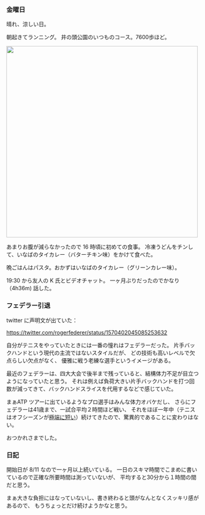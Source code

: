 ### 金曜日

晴れ、涼しい日。

朝起きてランニング。
井の頭公園のいつものコース。7600歩ほど。

<img src="https://i.imgur.com/rUY7uSM.jpg" width="500">

あまりお腹が減らなかったので 16 時頃に初めての食事。
冷凍うどんをチンして、いなばのタイカレー（バターチキン味）をかけて食べた。

晩ごはんはパスタ。おかずはいなばのタイカレー（グリーンカレー味）。

19:30 から友人の K 氏とビデオチャット。
一ヶ月ぶりだったのでかなり（4h36m) 話した。

### フェデラー引退

twitter に声明文が出ていた：

https://twitter.com/rogerfederer/status/1570402045085253632

自分がテニスをやっていたときには一番の憧れはフェデラーだった。
片手バックハンドという現代の主流ではないスタイルだが、
どの技術も高いレベルで欠点らしい欠点がなく、
優雅に戦う老練な選手というイメージがある。

最近のフェデラーは、四大大会で後半まで残っていると、結構体力不足が目立つようになっていたと思う。
それは例えば負荷大きい片手バックハンドを打つ回数が減ってきて、バックハンドスライスを代用するなどで感じていた。

まぁATP ツアーに出ているようなプロ選手はみんな体力オバケだし、
さらにフェデラーは41歳まで、一試合平均２時間ほど戦い、
それをほぼ一年中（テニスはオフシーズンが[極端に短い](http://www.jful.jp/blog/?p=9006)）続けてきたので、驚異的であることに変わりはない。

おつかれさまでした。

### 日記

開始日が 8/11 なので一ヶ月以上続いている。
一日のスキマ時間でこまめに書いているので正確な所要時間は測っていないが、
平均すると30分から１時間の間だと思う。

まぁ大きな負担にはなっていないし、書き終わると頭がなんとなくスッキリ感があるので、
もうちょっとだけ続けようかなと思う。
